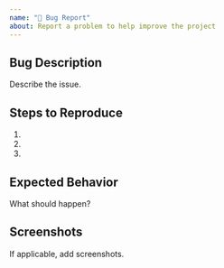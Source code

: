 ```yaml
---
name: "🐞 Bug Report"
about: Report a problem to help improve the project
---
```


## Bug Description
Describe the issue.

## Steps to Reproduce
1.
2.
3.

## Expected Behavior
What should happen?

## Screenshots
If applicable, add screenshots.